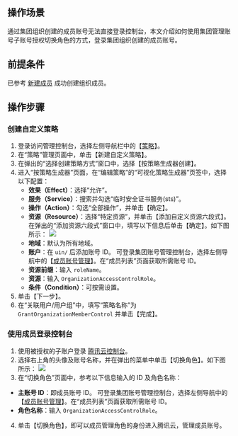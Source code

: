 ## 操作场景
通过集团组织创建的成员账号无法直接登录控制台，本文介绍如何使用集团管理账号子账号授权切换角色的方式，登录集团组织创建的成员账号。

## 前提条件
已参考 [新建成员](https://cloud.tencent.com/document/product/850/58721#newMember) 成功创建组织成员。

## 操作步骤
### 创建自定义策略
1. 登录访问管理控制台，选择左侧导航栏中的【[策略](https://console.cloud.tencent.com/cam/policy)】。
2. 在“策略”管理页面中，单击【新建自定义策略】。
3. 在弹出的“选择创建策略方式”窗口中，选择【按策略生成器创建】。
4. 进入“按策略生成器”页面，在“编辑策略”的“可视化策略生成器”页签中，选择以下配置：
	- **效果（Effect）**：选择“允许”。
	- **服务（Service）**：搜索并勾选“临时安全证书服务(sts)”。
	- **操作（Action）**：勾选“全部操作”，并单击【确定】。
	- **资源（Resource）**：选择“特定资源”，并单击【添加自定义资源六段式】。在弹出的“添加资源六段式”窗口中，填写以下信息后单击【确定】。如下图所示：
	![](https://main.qcloudimg.com/raw/9bf761273df78f03b9f67bfd454dc68e.png)
	 - **地域**：默认为所有地域。
	 - **账户**：在 `uin/` 后添加账号 ID。
	 可登录集团账号管理控制台，选择左侧导航中的【[成员账号管理](https://console.cloud.tencent.com/organization/member)】。在“成员列表”页面获取所需账号 ID。
	 - **资源前缀**：输入 `roleName`。
	 - **资源**：输入 `OrganizationAccessControlRole`。
	- **条件（Condition）**：可按需设置。
5. 单击【下一步】。
6. 在“关联用户/用户组”中，填写“策略名称”为 `GrantOrganizationMemberControl` 并单击【完成】。


### 使用成员登录控制台[](id:membersLogConsole)
1. 使用被授权的子账户登录 [腾讯云控制台](https://console.cloud.tencent.com/)。
2. 选择右上角的头像及账号名称，并在弹出的菜单中单击【切换角色】。如下图所示：
![](https://main.qcloudimg.com/raw/7379508cdc010284455fe13c6ea35524.png)
3. 在“切换角色”页面中，参考以下信息输入的 ID 及角色名称：
 - **主账号 ID**：即成员账号 ID。 
 可登录集团账号管理控制台，选择左侧导航中的【[成员账号管理](https://console.cloud.tencent.com/organization/member)】。在“成员列表”页面获取所需账号 ID。
 - **角色名称**：输入 `OrganizationAccessControlRole`。
4. 单击【切换角色】，即可以成员管理角色的身份进入腾讯云，管理成员账号。

